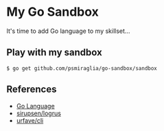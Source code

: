 # My Go Sandbox

It's time to add Go language to my skillset...

## Play with my sandbox

    $ go get github.com/psmiraglia/go-sandbox/sandbox

## References

*   [Go Language](https://golang.org/)
*   [sirupsen/logrus](https://github.com/sirupsen/logrus)
*   [urfave/cli](https://github.com/urfave/cli)
